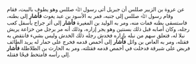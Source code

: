 عن عروة بن الزبير صللس أن جبريل أتى رسول ﷲ صللس وهو يطوف بالبيت، فقام وقام رسول ﷲ صللس إلى جنبه، فمر به الأسود بن عبد يغوث **فأشار** إلى بطنه، فاستسقى بطنه فمات منه، ومر به الوليد بن المغيرة **فأشار** إلى أثر جراح بأسفل كعب رجله، وكان أصابه قبل ذلك بسنتين وهو يجر إزاره، وذلك أنه مر برجل من خزاعة يريش نبلا له، فتعلق سهم من نبله بإزاره فخدش رجله ذلك الخدش وليس بشيء فانتقض به فقتله، ومر به العاص بن وائل **فأشار** إلى أخمص قدمه فخرج على حمار له يريد الطائف فربض على شبرقة فدخلت في أخمص قدمه فقتلته، ومر به الحارث بن الطلاطلة **فأشار** إلى رأسه فامتخط قيحًا فقتله.